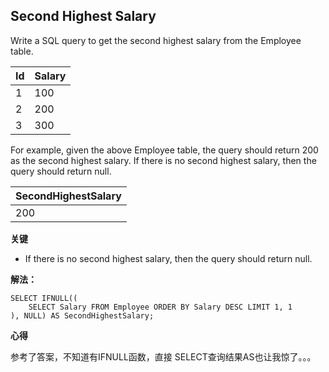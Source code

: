 ## Second Highest Salary

Write a SQL query to get the second highest salary from the Employee table.

|Id|Salary|
|:-|:-|
|1|100|
|2|200|
|3|300|

For example, given the above Employee table, the query should return 200 as the second highest salary. If there is no second highest salary, then the query should return null.

|SecondHighestSalary|
|:-|
|200|

**关键**
- If there is no second highest salary, then the query should return null.

**解法：**

```mysql
SELECT IFNULL((
    SELECT Salary FROM Employee ORDER BY Salary DESC LIMIT 1, 1
), NULL) AS SecondHighestSalary;
```

**心得**

参考了答案，不知道有IFNULL函数，直接 SELECT查询结果AS也让我惊了。。。